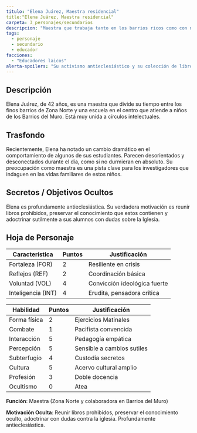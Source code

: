 ```yaml
---
titulo: "Elena Juárez, Maestra residencial"
title:"Elena Juárez, Maestra residencial"
carpeta: 3_personajes/secundarios
descripcion: "Maestra que trabaja tanto en los barrios ricos como con niños de los Barrios del Muro, y que secretamente lucha contra la influencia de la Iglesia."
tags:
  - personaje
  - secundario
  - educador
facciones:
  - "Educadores laicos"
alerta-spoilers: "Su activismo antieclesiástico y su colección de libros prohibidos son un secreto peligroso."
---
```


## Descripción

Elena Juárez, de 42 años, es una maestra que divide su tiempo entre los finos barrios de Zona Norte y una escuela en el centro que atiende a niños de los Barrios del Muro. Está muy unida a círculos intelectuales.

## Trasfondo

Recientemente, Elena ha notado un cambio dramático en el comportamiento de algunos de sus estudiantes. Parecen desorientados y desconectados durante el día, como si no durmieran en absoluto. Su preocupación como maestra es una pista clave para los investigadores que indaguen en las vidas familiares de estos niños.

## Secretos / Objetivos Ocultos

Elena es profundamente antieclesiástica. Su verdadera motivación es reunir libros prohibidos, preservar el conocimiento que estos contienen y adoctrinar sutilmente a sus alumnos con dudas sobre la Iglesia.

## Hoja de Personaje

| **Característica** | **Puntos** | **Justificación** |
| --- | --- | --- |
| Fortaleza (FOR) | 2 | Resiliente en crisis |
| Reflejos (REF) | 2 | Coordinación básica |
| Voluntad (VOL) | 4 | Convicción ideológica fuerte |
| Inteligencia (INT) | 4 | Erudita, pensadora crítica |

| **Habilidad** | **Puntos** | **Justificación** |
| --- | --- | --- |
| Forma física | 2 | Ejercicios Matinales |
| Combate | 1 | Pacifista convencida |
| Interacción | 5 | Pedagogía empática |
| Percepción | 5 | Sensible a cambios sutiles |
| Subterfugio | 4 | Custodia secretos |
| Cultura | 5 | Acervo cultural amplio |
| Profesión | 3 | Doble docencia |
| Ocultismo | 0 | Atea |

**Función**: Maestra (Zona Norte y colaboradora en Barrios del Muro)

**Motivación Oculta**: Reunir libros prohibidos, preservar el conocimiento oculto, adoctrinar con dudas contra la iglesia. Profundamente antieclesiástica.

